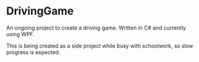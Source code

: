 # DrivingGame
An ongoing project to create a driving game. Written in C# and currently using WPF.

This is being created as a side project while busy with schoolwork, so slow progress is expected.
